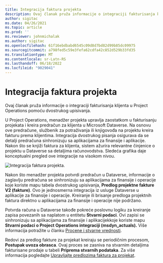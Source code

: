 ```yaml
---
title: Integracija faktura projekta
description: Ovaj članak pruža informacije o integraciji fakturisanja klijenta u Project Operations pomoću dvostrukog upisivanja.
author: sigitac
ms.date: 04/26/2021
ms.topic: article
ms.prod: ''
ms.reviewer: johnmichalak
ms.author: sigitac
ms.openlocfilehash: 61f16ebdbabd6545c09d8d7bd82d99b85dc09975
ms.sourcegitcommit: a798fed5c59e3fefa62cdfa42c852d529b33fd35
ms.translationtype: MT
ms.contentlocale: sr-Latn-RS
ms.lasthandoff: 06/18/2022
ms.locfileid: "9029041"
---
```

# <a name="project-invoice-integration"></a>Integracija faktura projekta

Ovaj članak pruža informacije o integraciji fakturisanja klijenta u Project Operations pomoću dvostrukog upisivanja.

U Project Operations, menadžer projekta upravlja zaostatkom u fakturisanju projekata i kreira predračun za klijenta u Microsoft Dataverse. Na osnovu ove predračune, službenik za potraživanja ili knjigovođa na projektu kreira fakturu prema klijentima. Integracija dvostrukog pisanja osigurava da se detalji predračuna sinhronizuju sa aplikacijama za finansije i aplikacije. Nakon što se knjiži faktura za klijenta, sistem ažurira relevantne činjenice o projektu u Dataverse sa detaljima računovodstva. Sledeća grafika daje konceptualni pregled ove integracije na visokom nivou.

   ![Integracija faktura projekta.](./media/DW5Invoicing.png)

Nakon što menadžer projekta potvrdi predračun u Dataverse, informacije o zaglavlju predračuna se sinhronizuju sa aplikacijama za finansije i operacije koje koriste mapu tabela dvostrukog upisivanja, **Predlog projektne fakture V2 (fakture)**. Ovo je jednosmerna integracija iz usluge Dataverse u aplikacije za finansije i operacije. Kreiranje ili brisanje predloga projektnih faktura direktno u aplikacijama za finansije i operacije nije podržano.

Potvrda računa u Dataverse takođe pokreće poslovnu logiku za kreiranje zapisa povezanih sa naplatom u entitetu **Stvarni podaci**. Ovi zapisi se sinhronizuju sa aplikacijama za finansije i aplikacijekkoje koriste mapu **Stvarni podaci o Project Operations integraciji (msdyn\_actuals).** Više informacija potražite u članku [Procene i stvarne vrednosti](resource-dual-write-estimates-actuals.md). 

Redovi za predlog fakture za projekat kreiraju se periodičnim procesom, **Postupak uvoza obrasca**. Ovaj proces se zasniva na stvarnim detaljima fakturisane prodaje u tabeli **Priprema stvarnih podataka**. Za više informacija pogledajte [Upravljajte predlozima faktura za projekat](../invoicing/format-update-project-invoice-proposals.md#create-project-invoice-proposals). 
